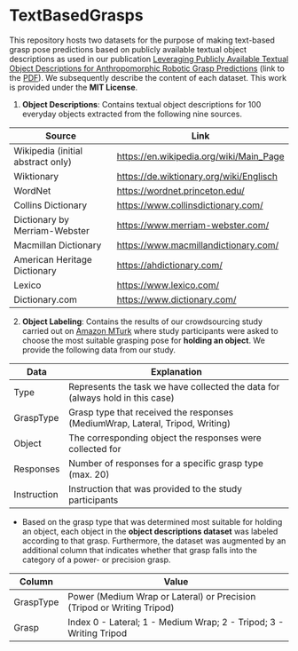 # TextBasedGrasps

This repository hosts two datasets for the purpose of making text-based grasp pose predictions based on publicly available textual object descriptions as used in our publication [Leveraging Publicly Available Textual Object Descriptions for Anthropomorphic Robotic Grasp Predictions](https://ieeexplore.ieee.org/abstract/document/9981541) (link to the [PDF](https://www.dfki.de/fileadmin/user_upload/import/12849_IROS22_2505_C.pdf)). We subsequently describe the content of each dataset. This work is provided under the **MIT License**. 

1. **Object Descriptions**: Contains textual object descriptions for 100 everyday objects extracted from the following nine sources.

Source                           | Link
---------------------------------|---------------
Wikipedia (initial abstract only)|https://en.wikipedia.org/wiki/Main_Page
Wiktionary                       |https://de.wiktionary.org/wiki/Englisch
WordNet                          |https://wordnet.princeton.edu/
Collins Dictionary               |https://www.collinsdictionary.com/
Dictionary by Merriam-Webster    |https://www.merriam-webster.com/
Macmillan Dictionary             |https://www.macmillandictionary.com/
American Heritage Dictionary     |https://ahdictionary.com/
Lexico                           |https://www.lexico.com/
Dictionary.com                   |https://www.dictionary.com/

2. **Object Labeling**: Contains the results of our crowdsourcing study carried out on [Amazon MTurk](https://www.mturk.com/) where study participants were asked to choose the most suitable grasping pose for **holding an object**. We provide the following data from our study.

Data        | Explanation
------------|-------------
Type        | Represents the task we have collected the data for (always hold in this case)
GraspType   | Grasp type that received the responses (MediumWrap, Lateral, Tripod, Writing)
Object      | The corresponding object the responses were collected for
Responses   | Number of responses for a specific grasp type (max. 20)
Instruction | Instruction that was provided to the study participants

- Based on the grasp type that was determined most suitable for holding an object, each object in the **object descriptions dataset** was labeled according to that grasp. Furthermore, the dataset was augmented by an additional column that indicates whether that grasp falls into the category of a power- or precision grasp. 

Column    | Value
----------|------------
GraspType | Power (Medium Wrap or Lateral) or Precision (Tripod or Writing Tripod)
Grasp     | Index 0 - Lateral; 1 - Medium Wrap; 2 - Tripod; 3 - Writing Tripod
